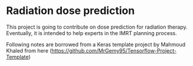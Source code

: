 
# Radiation dose prediction 
This project is going to contribute on dose prediction for radiation therapy. Eventually, it is intended to help experts in the IMRT planning process.



Following notes are borrowed from a Keras template project by Mahmoud Khaled from here (https://github.com/MrGemy95/Tensorflow-Project-Template)

<!---
# Keras Project Template [![CometML](https://img.shields.io/badge/comet.ml-track-brightgreen.svg)](https://www.comet.ml)

A project template to simplify building and training deep learning models using Keras.

# Table of contents

- [Getting Started](#getting-started)
- [Running The Demo Project](#running-the-demo-project)
- [Comet.ml Integration](#cometml-integration)
- [Template Details](#template-details)
    - [Project Architecture](#project-architecture)
    - [Folder Structure](#folder-structure)
    - [Main Components](#main-components)
- [Future Work](#future-work)
- [Example Projects](#example-projects)
- [Contributing](#contributing)
- [Acknowledgements](#acknowledgements)

# Getting Started
This template allows you to simply build and train deep learning models with checkpoints and tensorboard visualization.

In order to use the template you have to:
1. Define a data loader class.
2. Define a model class that inherits from BaseModel.
3. Define a trainer class that inherits.
4. Define a configuration file with the parameters needed in an experiment.
5. Run the model using:
```shell
python main.py -c [path to configuration file]
```

# Running The Demo Project
A simple model for the mnist dataset is available to test the template.
To run the demo project:
1. Start the training using:
```shell
python main.py -c configs/simple_mnist_config.json
```
2. Start Tensorboard visualization using:
```shell
tensorboard --logdir=experiments/simple_mnist/logs
```

<div align="center">

<img align="center" width="600" src="https://github.com/Ahmkel/Keras-Project-Template/blob/master/figures/Tensorboard_demo.PNG?raw=true">

</div>

# Comet.ml Integration
This template also supports reporting to Comet.ml which allows you to see all your hyper-params, metrics, graphs, dependencies and more including real-time metric.

Add your API key [in the configuration file](configs/simple_mnist_config.json#L15):


For example:  `"comet_api_key": "your key here"`

Here's how it looks after you start training:
<div align="center">

<img align="center" width="800" src="https://comet-ml.nyc3.digitaloceanspaces.com/CometDemo.gif">

</div>

You can also link your Github repository to your comet.ml project for full version control.


# Template Details

## Project Architecture

<div align="center">

<img align="center" width="600" src="https://github.com/Ahmkel/Keras-Project-Template/blob/master/figures/ProjectArchitecture.jpg?raw=true">

</div>


## Folder Structure

```
├── main.py             - here's an example of main that is responsible for the whole pipeline.
│
│
├── base                - this folder contains the abstract classes of the project components
│   ├── base_data_loader.py   - this file contains the abstract class of the data loader.
│   ├── base_model.py   - this file contains the abstract class of the model.
│   └── base_train.py   - this file contains the abstract class of the trainer.
│
│
├── model               - this folder contains the models of your project.
│   └── simple_mnist_model.py
│
│
├── trainer             - this folder contains the trainers of your project.
│   └── simple_mnist_trainer.py
│
|
├── data_loader         - this folder contains the data loaders of your project.
│   └── simple_mnist_data_loader.py
│
│
├── configs             - this folder contains the experiment and model configs of your project.
│   └── simple_mnist_config.json
│
│
├── datasets            - this folder might contain the datasets of your project.
│
│
└── utils               - this folder contains any utils you need.
     ├── config.py      - util functions for parsing the config files.
     ├── dirs.py        - util functions for creating directories.
     └── utils.py       - util functions for parsing arguments.
```


## Main Components

### Models
You need to:
1. Create a model class that inherits from **BaseModel**.
2. Override the ***build_model*** function which defines your model.
3. Call ***build_model*** function from the constructor.


### Trainers
You need to:
1. Create a trainer class that inherits from **BaseTrainer**.
2. Override the ***train*** function which defines the training logic.

**Note:** To add functionalities after each training epoch such as saving checkpoints or logs for tensorboard using Keras callbacks:
1. Declare a callbacks array in your constructor.
2. Define an ***init_callbacks*** function to populate your callbacks array and call it in your constructor.
3. Pass the callbacks array to the ***fit*** function on the model object.

**Note:** You can use ***fit_generator*** instead of ***fit*** to support generating new batches of data instead of loading the whole dataset at one time.

### Data Loaders
You need to:
1. Create a data loader class that inherits from **BaseDataLoader**.
2. Override the ***get_train_data()*** and the ***get_test_data()*** functions to return your train and test dataset splits.

**Note:** You can also define a different logic where the data loader class has a function ***get_next_batch*** if you want the data reader to read batches from your dataset each time.

### Configs
You need to define a .json file that contains your experiment and model configurations such as the experiment name, the batch size, and the number of epochs.


### Main
Responsible for building the pipeline.
1. Parse the config file
2. Create an instance of your data loader class.
3. Create an instance of your model class.
4. Create an instance of your trainer class.
5. Train your model using ".Train()" function on the trainer object.

### From Config
We can now load models without having to explicitly create an instance of each class. Look at:
1. from_config.py: this can load any config file set up to point to the right modules/classes to import
2. Look at configs/simple_mnist_from_config.json to get an idea of how this works from the config. Run it with:
```shell
python from_config.py -c configs/simple_mnist_from_config.json
```
3. See conv_mnist_from_config.json (and the additional data_loader/model) to see how easy it is to run a different experiment with just a different config file:
```shell
python from_config.py -c configs/conv_mnist_from_config.json
```

# Example Projects
* [Toxic comments classification using Convolutional Neural Networks and Word Embedding](https://github.com/Ahmkel/Toxic-Comments-Competition-Kaggle)


# Future Work
Create a command line tool for Keras project scaffolding where the user defines a data loader, a model, a trainer and runs the tool to generate the whole project. (This is somewhat complete now by loading each of these from the config)


# Contributing
Any contributions are welcome including improving the template and example projects.

# Acknowledgements
This project template is based on [MrGemy95](https://github.com/MrGemy95)'s [Tensorflow Project Template](https://github.com/MrGemy95/Tensorflow-Project-Template).


Thanks for my colleagues [Mahmoud Khaled](https://github.com/MahmoudKhaledAli), [Ahmed Waleed](https://github.com/Rombux) and [Ahmed El-Gammal](https://github.com/AGammal) who worked on the initial project that spawned this template. -->
